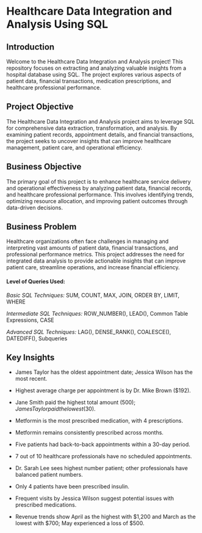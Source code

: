 # Healthcare Data Integration and Analysis Using SQL


## Introduction
Welcome to the Healthcare Data Integration and Analysis project! This repository focuses on extracting and analyzing valuable insights from a hospital database using SQL. The project explores various aspects of patient data, financial transactions, medication prescriptions, and healthcare professional performance.

## Project Objective
The Healthcare Data Integration and Analysis project aims to leverage SQL for comprehensive data extraction, transformation, and analysis. By examining patient records, appointment details, and financial transactions, the project seeks to uncover insights that can improve healthcare management, patient care, and operational efficiency.

## Business Objective
The primary goal of this project is to enhance healthcare service delivery and operational effectiveness by analyzing patient data, financial records, and healthcare professional performance. This involves identifying trends, optimizing resource allocation, and improving patient outcomes through data-driven decisions.

## Business Problem
Healthcare organizations often face challenges in managing and interpreting vast amounts of patient data, financial transactions, and professional performance metrics. This project addresses the need for integrated data analysis to provide actionable insights that can improve patient care, streamline operations, and increase financial efficiency.

#### Level of Queries Used:
*Basic SQL Techniques:*
SUM, COUNT, MAX, JOIN, ORDER BY, LIMIT, WHERE

*Intermediate SQL Techniques:*
ROW_NUMBER(), LEAD(), Common Table Expressions, CASE

*Advanced SQL Techniques:*
LAG(), DENSE_RANK(), COALESCE(), DATEDIFF(), Subqueries


## Key Insights


- James Taylor has the oldest appointment date; Jessica Wilson has the most recent.

- Highest average charge per appointment is by Dr. Mike Brown ($192).

- Jane Smith paid the highest total amount ($500); James Taylor paid the lowest ($30).

- Metformin is the most prescribed medication, with 4 prescriptions.

- Metformin remains consistently prescribed across months.

- Five patients had back-to-back appointments within a 30-day period.

- 7 out of 10 healthcare professionals have no scheduled appointments.

- Dr. Sarah Lee sees highest number patient; other professionals have balanced patient numbers.

- Only 4 patients have been prescribed insulin.

- Frequent visits by Jessica Wilson suggest potential issues with prescribed medications.

- Revenue trends show April as the highest with $1,200 and March as the lowest with $700; May experienced a loss of $500.
